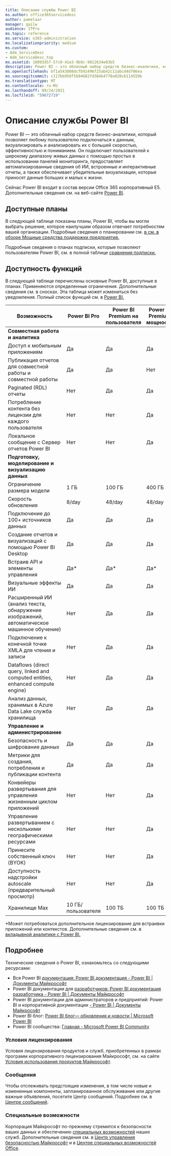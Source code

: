```yaml
---
title: Описание службы Power BI
ms.author: office365servicedesc
author: pamelaar
manager: gailw
audience: ITPro
ms.topic: reference
ms.service: o365-administration
ms.localizationpriority: medium
ms.custom:
- Adm_ServiceDesc
- Adm_ServiceDesc_top
ms.assetid: 18093d57-57c0-41e3-9b9c-9812634e03b5
description: Power BI — это облачный набор средств бизнес-аналитики, который позволяет любому пользователю подключаться к данным, визуализировать и анализировать их с большей скоростью, эффективностью и пониманием. На удобных информационных панелях, в интерактивных отчетах и привлекательных визуализациях данные оживают.
ms.openlocfilehash: bf1a543008dcfb92496f25ab42c11abcd4d706ea
ms.sourcegitcommit: c117bb958f5b94682fd384b4770a920c6114559b
ms.translationtype: MT
ms.contentlocale: ru-RU
ms.lasthandoff: 09/24/2021
ms.locfileid: "59672719"
---
```

# <a name="power-bi-service-description"></a>Описание службы Power BI

Power BI — это облачный набор средств бизнес-аналитики, который позволяет любому пользователю подключаться к данным, визуализировать и анализировать их с большей скоростью, эффективностью и пониманием. Он подключает пользователей к широкому диапазону живых данных с помощью простых в использовании панелей мониторинга, предоставляет автоматизированные сведения об ИИ, встроенные и интерактивные отчеты, а также обеспечивает убедительные визуализации, которые приносят данные больших и малых к жизни.

Сейчас Power BI входит в состав версии Office 365 корпоративный E5. Дополнительные сведения см. на веб-сайте [Power BI](https://powerbi.microsoft.com).

## <a name="available-plans"></a>Доступные планы

В следующей таблице показаны планы, Power BI, чтобы вы могли выбрать решение, которое наилучшим образом отвечает потребностям вашей организации. Подробные сведения о планировании см. [в см. в обзоре Мощные средства поддержки предприятия.](https://www.microsoft.com/microsoft-365/enterprise/compare-office-365-plans)

Подробные сведения о планах подписки, которые позволяют пользователям Power BI, см. в полной таблице [сравнения подписки.](https://www.microsoft.com/microsoft-365/compare-microsoft-365-enterprise-plans)

## <a name="feature-availability"></a>Доступность функций

В следующей таблице перечислены основные Power BI, доступные в планах. Применяются определенные ограничения. Дополнительные сведения см. в сносках. Эта таблица может измениться без уведомления. Полный список функций см. в [Power BI.](https://powerbi.microsoft.com/pricing/)

| Возможность | Power BI Pro | Power BI Premium на пользователя | Power BI Premium мощности |
|---------|--------------|---------------------------|-------------------------------|
| **Совместная работа и аналитика** | | | |
| Доступ к мобильным приложениям | Да | Да | Да |
| Публикация отчетов для совместной работы и совместной работы | Да | Да | Нет |
| Paginated (RDL) отчеты | Нет | Да | Да |
| Потребление контента без лицензии для каждого пользователя | Нет | Нет | Да |
| Локальное сообщение с Сервер отчетов Power BI | Нет | Нет | Да |
| **Подготовку, моделирование и визуализацию данных** | | | |
| Ограничение размера модели | 1 ГБ | 100 ГБ | 400 ГБ |
| Скорость обновления | 8/day | 48/day | 48/day |
| Подключение до 100+ источников данных | Да | Да | Да |
| Создание отчетов и визуализаций с помощью Power BI Desktop | Да | Да | Да |
| Встраив API и элементы управления | Да* | Да* | Да* |
| Визуальные эффекты ИИ | Да | Да | Да |
| Расширенный ИИ (анализ текста, обнаружение изображений, автоматическое машинное обучение) | Нет | Да | Да |
| Подключение к конечной точке XMLA для чтения и записи | Нет | Да | Да |
| Dataflows (direct query, linked and computed entities, enhanced compute engine) | Нет | Да | Да |
| Анализ данных, хранимых в Azure Data Lake служба хранилища | Нет | Да | Да |
| **Управление и администрирование** | | | |
| Безопасность и шифрование данных | Да | Да | Да |
| Метрики для создания, потребления и публикации контента | Да | Да | Да |
| Конвейеры развертывания для управления жизненным циклом приложений | Нет | Нет | Да |
| Управление развертыванием с несколькими географическими ресурсами | Нет | Нет | Да |
| Принесите собственный ключ (BYOK) | Нет | Нет | Да |
| Доступность надстройки autoscale (предварительный просмотр) | Нет | Нет | Да |
| Хранилище Max | 10 ГБ/пользователя | 100 ТБ | 100 ТБ |

*Может потребоваться дополнительное лицензирование для встраивки приложений или контекстов. Дополнительные сведения см. в [вкладывной аналитике с Power BI.](/power-bi/developer/embedded/embedding)

## <a name="learn-more"></a>Подробнее

Технические сведения о Power BI, ознакомьтесь со следующими ресурсами:

- Вся Power BI [документация: Power BI документация - Power BI | Документы Майкрософт](/power-bi/)
- Power BI документации для [разработчиков: Power BI документация разработчика - Power BI | Документы Майкрософт](/power-bi/developer/)
- Power BI документации для администраторов и предприятий: Power BI и корпоративной документации [- Power BI | Документы Майкрософт](/power-bi/admin/)
- Power BI блог: [Power BI блог— обновления и новости | Microsoft Power BI](https://powerbi.microsoft.com/blog/)
- Power BI сообщества: [Главная - Microsoft Power BI Community](https://community.powerbi.com/)

### <a name="licensing-terms"></a>Условия лицензирования

Условия лицензирования продуктов и служб, приобретенных в рамках программ корпоративного лицензирования Майкрософт, см. на сайте [Условия использования продуктов Майкрософт](https://www.microsoft.com/licensing/terms/). 

### <a name="messaging"></a>Сообщения

Чтобы отслеживать предстоящие изменения, в том числе новые и измененные компоненты, запланированное обслуживание или другие важные объявления, посетите Центр сообщений. Подробнее см. в [Центре сообщений](/microsoft-365/admin/manage/message-center).

### <a name="accessibility"></a>Специальные возможности

Корпорация Майкрософт по-прежнему стремится к безопасности ваших данных и обеспечению [специальных возможностей](https://www.microsoft.com/trust-center/compliance/accessibility) наших служб. Дополнительные сведения см. в [Центр управления безопасностью Майкрософт](https://www.microsoft.com/trust-center) и в [Центре специальных возможностей Office](https://support.microsoft.com/office/office-accessibility-center-resources-for-people-with-disabilities-ecab0fcf-d143-4fe8-a2ff-6cd596bddc6d).
